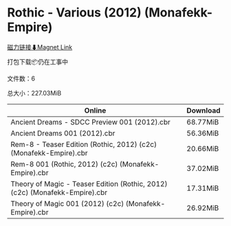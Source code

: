 # Rothic - Various (2012) (Monafekk-Empire)

[磁力链接⬇Magnet Link](magnet:?xt=urn:btih:a18ef15a089e190ee91445003dfad1dd0483d726&dn=Rothic%20-%20Various%20%282012%29%20%28Monafekk-Empire%29)

打包下载📦仍在工事中

文件数：6

总大小：227.03MiB

Online | Download
--- | ---
Ancient Dreams - SDCC Preview 001 (2012).cbr | 68.77MiB
Ancient Dreams 001 (2012).cbr | 56.36MiB
Rem-8 - Teaser Edition (Rothic, 2012) (c2c) (Monafekk-Empire).cbr | 20.66MiB
Rem-8 001 (Rothic, 2012) (c2c) (Monafekk-Empire).cbr | 37.02MiB
Theory of Magic - Teaser Edition (Rothic, 2012) (c2c) (Monafekk-Empire).cbr | 17.31MiB
Theory of Magic 001 (2012) (c2c) (Monafekk-Empire).cbr | 26.92MiB